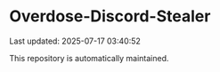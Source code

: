 # Overdose-Discord-Stealer

Last updated: 2025-07-17 03:40:52

This repository is automatically maintained.
